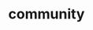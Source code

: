 ---
title: community
description: a page outlining what a community is about and its values
creator_name: Adam Newbold
creator_link: https://omglol.news/2025/07/01/community-txt
---